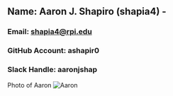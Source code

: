 ## Name: Aaron J. Shapiro (shapia4) - 
### Email: shapia4@rpi.edu
### GitHub Account: ashapir0
### Slack Handle: aaronjshap

Photo of Aaron ![Aaron](https://avatars1.githubusercontent.com/u/11366949?s=128)